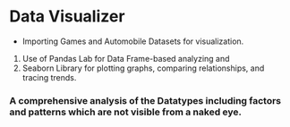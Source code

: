 # Data Visualizer

* Importing Games and Automobile Datasets for visualization. 

1. Use of Pandas Lab for Data Frame-based analyzing and 
2. Seaborn Library for plotting graphs, comparing relationships, and tracing trends.

### A comprehensive analysis of the Datatypes including factors and patterns which are not visible from a naked eye. 






